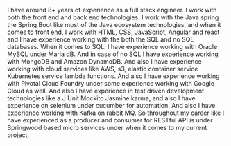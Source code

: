 
I have around  8+ years of experience as a full stack engineer. I work with both the front end and back end technologies. I work with the Java spring the Spring Boot like most of the Java ecosystem technologies, and when it comes to front end, I work with HTML, CSS, JavaScript, Angular and react and I have experience working with the both the SQL and no SQL databases. When it comes to SQL. I have experience working with Oracle MySQL under Maria dB. And in case of no SQL I have experience working with MongoDB and Amazon DynamoDB. And also I have experience working with cloud services like AWS, s3, elastic container service Kubernetes service lambda functions. And also I have experience working with Pivotal Cloud Foundry under some experience working with Google Cloud as well. And also I have experience in test driven development technologies like a J Unit Mockito Jasmine karma, and also I have experience on selenium under cucumber for automation. And also I have experience working with Kafka on rabbit MQ. So throughout my career like I have experienced as a producer and consumer for RESTful API is under Springwood based micro services under when it comes to my current project.
<!---
vinodgoundoju/vinodgoundoju is a ✨ special ✨ repository because its `README.md` (this file) appears on your GitHub profile.
You can click the Preview link to take a look at your changes.
--->
